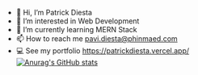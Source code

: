 - 👋 Hi, I’m Patrick Diesta
- 👀 I’m interested in Web Development
- 🌱 I’m currently learning MERN Stack
- 📫 How to reach me pavi.diesta@phinmaed.com
- 💻 See my portfolio https://patrickdiesta.vercel.app/ \
[![Anurag's GitHub stats](https://github-readme-stats.vercel.app/api?username=patrikimaru)](https://github.com/anuraghazra/github-readme-stats)
